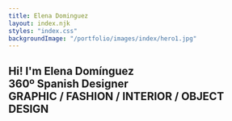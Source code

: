 ```yaml
---
title: Elena Dominguez
layout: index.njk
styles: "index.css"
backgroundImage: "/portfolio/images/index/hero1.jpg"
---
```

<section class="hero-section" style="background-image: url('{{ backgroundImage }}');">
    <h1>
    Hi! I'm Elena Domínguez<br>
    360º Spanish Designer<br>
    GRAPHIC / FASHION / INTERIOR / OBJECT DESIGN
    </h1>
</section>